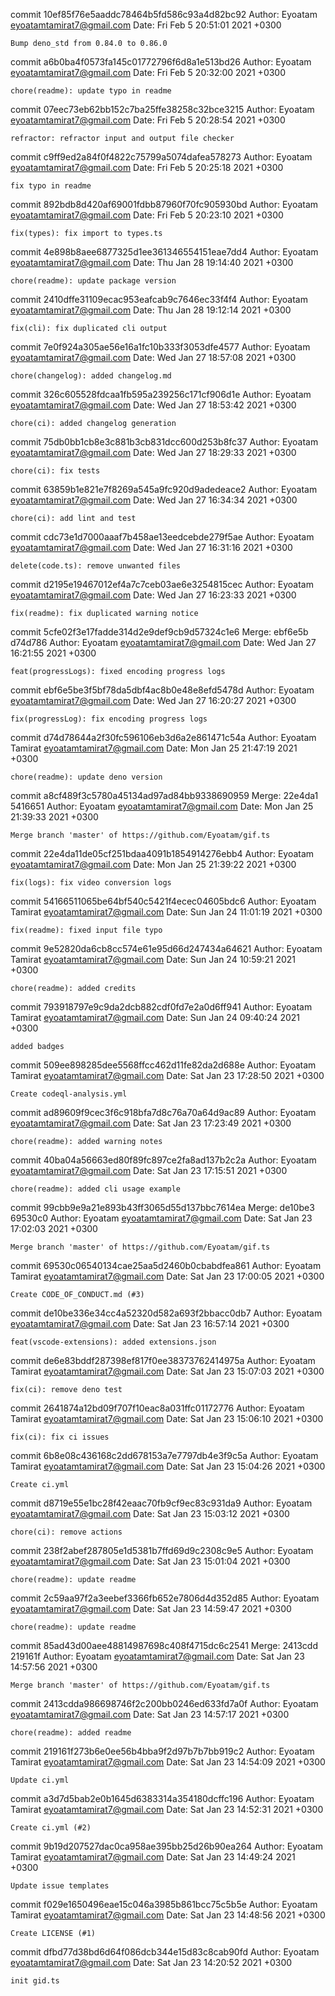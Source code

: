 commit 10ef85f76e5aaddc78464b5fd586c93a4d82bc92 Author: Eyoatam
<eyoatamtamirat7@gmail.com> Date: Fri Feb 5 20:51:01 2021 +0300

    Bump deno_std from 0.84.0 to 0.86.0

commit a6b0ba4f0573fa145c01772796f6d8a1e513bd26 Author: Eyoatam
<eyoatamtamirat7@gmail.com> Date: Fri Feb 5 20:32:00 2021 +0300

    chore(readme): update typo in readme

commit 07eec73eb62bb152c7ba25ffe38258c32bce3215 Author: Eyoatam
<eyoatamtamirat7@gmail.com> Date: Fri Feb 5 20:28:54 2021 +0300

    refractor: refractor input and output file checker

commit c9ff9ed2a84f0f4822c75799a5074dafea578273 Author: Eyoatam
<eyoatamtamirat7@gmail.com> Date: Fri Feb 5 20:25:18 2021 +0300

    fix typo in readme

commit 892bdb8d420af69001fdbb87960f70fc905930bd Author: Eyoatam
<eyoatamtamirat7@gmail.com> Date: Fri Feb 5 20:23:10 2021 +0300

    fix(types): fix import to types.ts

commit 4e898b8aee6877325d1ee361346554151eae7dd4 Author: Eyoatam
<eyoatamtamirat7@gmail.com> Date: Thu Jan 28 19:14:40 2021 +0300

    chore(readme): update package version

commit 2410dffe31109ecac953eafcab9c7646ec33f4f4 Author: Eyoatam
<eyoatamtamirat7@gmail.com> Date: Thu Jan 28 19:12:14 2021 +0300

    fix(cli): fix duplicated cli output

commit 7e0f924a305ae56e16a1fc10b333f3053dfe4577 Author: Eyoatam
<eyoatamtamirat7@gmail.com> Date: Wed Jan 27 18:57:08 2021 +0300

    chore(changelog): added changelog.md

commit 326c605528fdcaa1fb595a239256c171cf906d1e Author: Eyoatam
<eyoatamtamirat7@gmail.com> Date: Wed Jan 27 18:53:42 2021 +0300

    chore(ci): added changelog generation

commit 75db0bb1cb8e3c881b3cb831dcc600d253b8fc37 Author: Eyoatam
<eyoatamtamirat7@gmail.com> Date: Wed Jan 27 18:29:33 2021 +0300

    chore(ci): fix tests

commit 63859b1e821e7f8269a545a9fc920d9adedeace2 Author: Eyoatam
<eyoatamtamirat7@gmail.com> Date: Wed Jan 27 16:34:34 2021 +0300

    chore(ci): add lint and test

commit cdc73e1d7000aaaf7b458ae13eedcebde279f5ae Author: Eyoatam
<eyoatamtamirat7@gmail.com> Date: Wed Jan 27 16:31:16 2021 +0300

    delete(code.ts): remove unwanted files

commit d2195e19467012ef4a7c7ceb03ae6e3254815cec Author: Eyoatam
<eyoatamtamirat7@gmail.com> Date: Wed Jan 27 16:23:33 2021 +0300

    fix(readme): fix duplicated warning notice

commit 5cfe02f3e17fadde314d2e9def9cb9d57324c1e6 Merge: ebf6e5b d74d786 Author:
Eyoatam <eyoatamtamirat7@gmail.com> Date: Wed Jan 27 16:21:55 2021 +0300

    feat(progressLogs): fixed encoding progress logs

commit ebf6e5be3f5bf78da5dbf4ac8b0e48e8efd5478d Author: Eyoatam
<eyoatamtamirat7@gmail.com> Date: Wed Jan 27 16:20:27 2021 +0300

    fix(progressLog): fix encoding progress logs

commit d74d78644a2f30fc596106eb3d6a2e861471c54a Author: Eyoatam Tamirat
<eyoatamtamirat7@gmail.com> Date: Mon Jan 25 21:47:19 2021 +0300

    chore(readme): update deno version

commit a8cf489f3c5780a45134ad97ad84bb9338690959 Merge: 22e4da1 5416651 Author:
Eyoatam <eyoatamtamirat7@gmail.com> Date: Mon Jan 25 21:39:33 2021 +0300

    Merge branch 'master' of https://github.com/Eyoatam/gif.ts

commit 22e4da11de05cf251bdaa4091b1854914276ebb4 Author: Eyoatam
<eyoatamtamirat7@gmail.com> Date: Mon Jan 25 21:39:22 2021 +0300

    fix(logs): fix video conversion logs

commit 54166511065be64bf540c5421f4ecec04605bdc6 Author: Eyoatam Tamirat
<eyoatamtamirat7@gmail.com> Date: Sun Jan 24 11:01:19 2021 +0300

    fix(readme): fixed input file typo

commit 9e52820da6cb8cc574e61e95d66d247434a64621 Author: Eyoatam Tamirat
<eyoatamtamirat7@gmail.com> Date: Sun Jan 24 10:59:21 2021 +0300

    chore(readme): added credits

commit 793918797e9c9da2dcb882cdf0fd7e2a0d6ff941 Author: Eyoatam Tamirat
<eyoatamtamirat7@gmail.com> Date: Sun Jan 24 09:40:24 2021 +0300

    added badges

commit 509ee898285dee5568ffcc462d11fe82da2d688e Author: Eyoatam Tamirat
<eyoatamtamirat7@gmail.com> Date: Sat Jan 23 17:28:50 2021 +0300

    Create codeql-analysis.yml

commit ad89609f9cec3f6c918bfa7d8c76a70a64d9ac89 Author: Eyoatam
<eyoatamtamirat7@gmail.com> Date: Sat Jan 23 17:23:49 2021 +0300

    chore(readme): added warning notes

commit 40ba04a56663ed80f89fc897ce2fa8ad137b2c2a Author: Eyoatam
<eyoatamtamirat7@gmail.com> Date: Sat Jan 23 17:15:51 2021 +0300

    chore(readme): added cli usage example

commit 99cbb9e9a21e893b43ff3065d55d137bbc7614ea Merge: de10be3 69530c0 Author:
Eyoatam <eyoatamtamirat7@gmail.com> Date: Sat Jan 23 17:02:03 2021 +0300

    Merge branch 'master' of https://github.com/Eyoatam/gif.ts

commit 69530c06540134cae25aa5d2460b0cbabdfea861 Author: Eyoatam Tamirat
<eyoatamtamirat7@gmail.com> Date: Sat Jan 23 17:00:05 2021 +0300

    Create CODE_OF_CONDUCT.md (#3)

commit de10be336e34cc4a52320d582a693f2bbacc0db7 Author: Eyoatam
<eyoatamtamirat7@gmail.com> Date: Sat Jan 23 16:57:14 2021 +0300

    feat(vscode-extensions): added extensions.json

commit de6e83bddf287398ef817f0ee38373762414975a Author: Eyoatam Tamirat
<eyoatamtamirat7@gmail.com> Date: Sat Jan 23 15:07:03 2021 +0300

    fix(ci): remove deno test

commit 2641874a12bd09f707f10eac8a031ffc01172776 Author: Eyoatam Tamirat
<eyoatamtamirat7@gmail.com> Date: Sat Jan 23 15:06:10 2021 +0300

    fix(ci): fix ci issues

commit 6b8e08c436168c2dd678153a7e7797db4e3f9c5a Author: Eyoatam Tamirat
<eyoatamtamirat7@gmail.com> Date: Sat Jan 23 15:04:26 2021 +0300

    Create ci.yml

commit d8719e55e1bc28f42eaac70fb9cf9ec83c931da9 Author: Eyoatam
<eyoatamtamirat7@gmail.com> Date: Sat Jan 23 15:03:12 2021 +0300

    chore(ci): remove actions

commit 238f2abef287805e1d5381b7ffd69d9c2308c9e5 Author: Eyoatam
<eyoatamtamirat7@gmail.com> Date: Sat Jan 23 15:01:04 2021 +0300

    chore(readme): update readme

commit 2c59aa97f2a3eebef3366fb652e7806d4d352d85 Author: Eyoatam
<eyoatamtamirat7@gmail.com> Date: Sat Jan 23 14:59:47 2021 +0300

    chore(readme): update readme

commit 85ad43d00aee48814987698c408f4715dc6c2541 Merge: 2413cdd 219161f Author:
Eyoatam <eyoatamtamirat7@gmail.com> Date: Sat Jan 23 14:57:56 2021 +0300

    Merge branch 'master' of https://github.com/Eyoatam/gif.ts

commit 2413cdda986698746f2c200bb0246ed633fd7a0f Author: Eyoatam
<eyoatamtamirat7@gmail.com> Date: Sat Jan 23 14:57:17 2021 +0300

    chore(readme): added readme

commit 219161f273b6e0ee56b4bba9f2d97b7b7bb919c2 Author: Eyoatam Tamirat
<eyoatamtamirat7@gmail.com> Date: Sat Jan 23 14:54:09 2021 +0300

    Update ci.yml

commit a3d7d5bab2e0b1645d6383314a354180dcffc196 Author: Eyoatam Tamirat
<eyoatamtamirat7@gmail.com> Date: Sat Jan 23 14:52:31 2021 +0300

    Create ci.yml (#2)

commit 9b19d207527dac0ca958ae395bb25d26b90ea264 Author: Eyoatam Tamirat
<eyoatamtamirat7@gmail.com> Date: Sat Jan 23 14:49:24 2021 +0300

    Update issue templates

commit f029e1650496eae15c046a3985b861bcc75c5b5e Author: Eyoatam Tamirat
<eyoatamtamirat7@gmail.com> Date: Sat Jan 23 14:48:56 2021 +0300

    Create LICENSE (#1)

commit dfbd77d38bd6d64f086dcb344e15d83c8cab90fd Author: Eyoatam
<eyoatamtamirat7@gmail.com> Date: Sat Jan 23 14:20:52 2021 +0300

    init gid.ts
